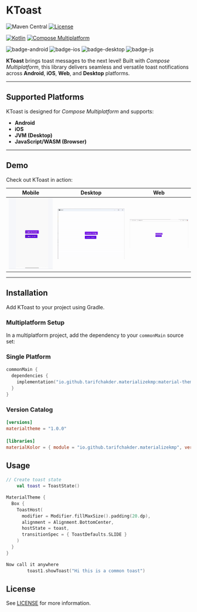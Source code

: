 # KToast

![Maven Central](https://img.shields.io/maven-central/v/io.github.tarifchakder.materializekmp/material-theme)
[![License](https://img.shields.io/github/license/tarifchakder/MaterializeKMP)](https://opensource.org/license/mit/)

[![Kotlin](https://img.shields.io/badge/Kotlin-2.1.10-blue.svg?logo=kotlin)](https://kotlinlang.org)
[![Compose Multiplatform](https://img.shields.io/badge/Compose%20Multiplatform-1.6.1-blue)](https://github.com/JetBrains/compose-multiplatform)

![badge-android](https://img.shields.io/badge/Platform-Android-6EDB8D.svg?style=flat)
![badge-ios](https://img.shields.io/badge/Platform-iOS-CDCDCD.svg?style=flat)
![badge-desktop](https://img.shields.io/badge/Platform-Desktop-DB413D.svg?style=flat)
![badge-js](https://img.shields.io/badge/Platform-JS%2FWASM-FDD835.svg?style=flat)

**KToast** brings toast messages to the next level! Built with *Compose Multiplatform*, this library delivers seamless and versatile toast notifications across **Android**, **iOS**, **Web**, and **Desktop** platforms.

---

## Supported Platforms

KToast is designed for *Compose Multiplatform* and supports:

- **Android**
- **iOS**
- **JVM (Desktop)**
- **JavaScript/WASM (Browser)**

---

## Demo

Check out KToast in action:

| Mobile                          | Desktop                          | Web                          |
|:-------------------------------:|:--------------------------------:|:----------------------------:|
| ![Mobile](screenshot/mobile.gif) | ![Desktop](screenshot/desktop.gif) | ![Web](screenshot/web.gif) |

---

## Installation

Add KToast to your project using Gradle.

### Multiplatform Setup

In a multiplatform project, add the dependency to your `commonMain` source set:

### Single Platform

```kotlin
commonMain {
  dependencies {
    implementation("io.github.tarifchakder.materializekmp:material-theme:0.0.1")
  }
}
```
### Version Catalog

```toml
[versions]
materialtheme = "1.0.0"

[libraries]
materialKolor = { module = "io.github.tarifchakder.materializekmp", version.ref = "materialtheme" }
```

## Usage

```Kotlin
// Create toast state
    val toast = ToastState()
```
```kotlin
MaterialTheme {
  Box {
    ToastHost(
      modifier = Modifier.fillMaxSize().padding(20.dp),
      alignment = Alignment.BottomCenter,
      hostState = toast,
      transitionSpec = { ToastDefaults.SLIDE }
    )
  }
}
```

```Kotlin
Now call it anywhere
        toast1.showToast("Hi this is a common toast")
```

## License
See [LICENSE](LICENSE) for more information.



